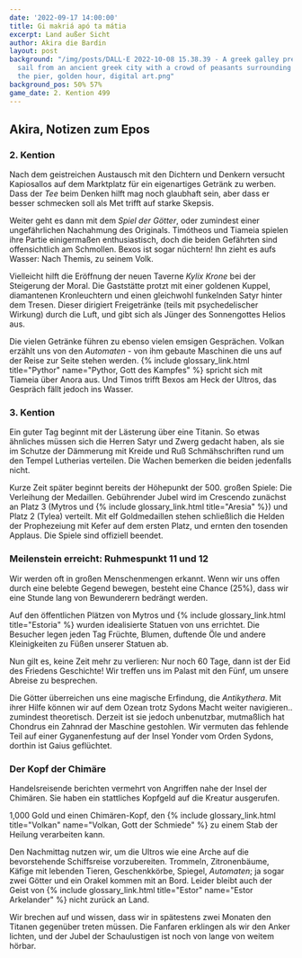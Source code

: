 ```yaml
---
date: '2022-09-17 14:00:00'
title: Gi makriá apó ta mátia
excerpt: Land außer Sicht
author: Akira die Bardin
layout: post
background: "/img/posts/DALL·E 2022-10-08 15.38.39 - A greek galley preparing to set
  sail from an ancient greek city with a crowd of peasants surrounding the ship at
  the pier, golden hour, digital art.png"
background_pos: 50% 57%
game_date: 2. Kention 499
---
```

<!-- 
<div class="rhyme">
  <blockquote>
  
  </blockquote>
</div> -->

## Akira, Notizen zum Epos

### 2. Kention

Nach dem geistreichen Austausch mit den Dichtern und Denkern versucht Kapiosallos auf dem Marktplatz für ein eigenartiges Getränk zu werben. Dass der _Tee_ beim Denken hilft mag noch glaubhaft sein, aber dass er besser schmecken soll als Met trifft auf starke Skepsis.

<dall-emage style='--image-url: url("/img/posts/DALL·E 2022-10-03 09.40.40 - A trade fair where an enthusiastic elf persuades an interested crowed, with a bunch of tea leaves on the stand, digital art.png");'></dall-emage>

Weiter geht es dann mit dem _Spiel der Götter_, oder zumindest einer ungefährlichen Nachahmung des Originals. Timótheos und Tiameia spielen ihre Partie einigermaßen enthusiastisch, doch die beiden Gefährten sind offensichtlich am Schmollen. Bexos ist sogar nüchtern! Ihn zieht es aufs Wasser: Nach Themis, zu seinem Volk.
 
Vielleicht hilft die Eröffnung der neuen Taverne _Kylix Krone_ bei der Steigerung der Moral. Die Gaststätte protzt mit einer goldenen Kuppel, diamantenen Kronleuchtern und einen gleichwohl funkelnden Satyr hinter dem Tresen. Dieser dirigiert Freigetränke (teils mit psychedelischer Wirkung) durch die Luft, und gibt sich als Jünger des Sonnengottes Helios aus.

Die vielen Getränke führen zu ebenso vielen emsigen Gesprächen. Volkan erzählt uns von den _Automaten_ - von ihm gebaute Maschinen die uns auf der Reise zur Seite stehen werden. {% include glossary_link.html title="Pythor" name="Pythor, Gott des Kampfes" %} spricht sich mit Tiameia über Anora aus. Und Timos trifft Bexos am Heck der Ultros, das Gespräch fällt jedoch ins Wasser.

### 3. Kention

Ein guter Tag beginnt mit der Lästerung über eine Titanin. So etwas ähnliches müssen sich die Herren Satyr und Zwerg gedacht haben, als sie im Schutze der Dämmerung mit Kreide und Ruß Schmähschriften rund um den Tempel Lutherias verteilen. Die Wachen bemerken die beiden jedenfalls nicht.

Kurze Zeit später beginnt bereits der Höhepunkt der 500. großen Spiele: Die Verleihung der Medaillen. Gebührender Jubel wird im Crescendo zunächst an Platz 3 (Mytros und {% include glossary_link.html title="Aresia" %}) und Platz 2 (Tylea) verteilt. Mit elf Goldmedaillen stehen schließlich die Helden der Prophezeiung mit Kefer auf dem ersten Platz, und ernten den tosenden Applaus. Die Spiele sind offiziell beendet.

<!-- https://www.dropbox.com/home/OotD%20-%20Player%20Documents?preview=Players_Guide_to_Odyssey_v1.pdf Seite 21 + Deepl + pluralize -->
<div class="infobox">
  <h3>Meilenstein erreicht: Ruhmespunkt 11 und 12</h3>
  <!-- Ruhmespunkt für Sieger der Spiele -->
  <p class="reward">Wir werden oft in großen Menschenmengen erkannt. Wenn wir uns offen durch eine belebte Gegend bewegen, besteht eine Chance (25%), dass wir eine Stunde lang von Bewunderern bedrängt werden.</p>
  <!-- Ruhmespunkt für Publikumspreis -->
  <p class="reward">Auf den öffentlichen Plätzen von Mytros und {% include glossary_link.html title="Estoria" %} wurden idealisierte Statuen von uns errichtet. Die Besucher legen jeden Tag Früchte, Blumen, duftende Öle und andere Kleinigkeiten zu Füßen unserer Statuen ab.</p>
</div>

Nun gilt es, keine Zeit mehr zu verlieren: Nur noch 60 Tage, dann ist der Eid des Friedens Geschichte! Wir treffen uns im Palast mit den Fünf, um unsere Abreise zu besprechen.

Die Götter überreichen uns eine magische Erfindung, die _Antikythera_. Mit ihrer Hilfe können wir auf dem Ozean trotz Sydons Macht weiter navigieren.. zumindest theoretisch. Derzeit ist sie jedoch unbenutzbar, mutmaßlich hat Chondrus ein Zahnrad der Maschine gestohlen. Wir vermuten das fehlende Teil auf einer Gyganenfestung auf der Insel Yonder vom Orden Sydons, dorthin ist Gaius geflüchtet.

<div class="infobox quest">
  <h3>Der Kopf der Chimäre</h3>
  <p>Handelsreisende berichten vermehrt von Angriffen nahe der Insel der Chimären. Sie haben ein stattliches Kopfgeld auf die Kreatur ausgerufen.</p>
  <p class="reward">1,000 Gold und einen Chimären-Kopf, den {% include glossary_link.html title="Volkan" name="Volkan, Gott der Schmiede" %} zu einem Stab der Heilung verarbeiten kann.</p>
</div>

Den Nachmittag nutzen wir, um die Ultros wie eine Arche auf die bevorstehende Schiffsreise vorzubereiten. Trommeln, Zitronenbäume, Käfige mit lebenden Tieren, Geschenkkörbe, Spiegel, _Automaten_; ja sogar zwei Götter und ein Orakel kommen mit an Bord. Leider bleibt auch der Geist von {% include glossary_link.html title="Estor" name="Estor Arkelander" %} nicht zurück an Land.

Wir brechen auf und wissen, dass wir in spätestens zwei Monaten den Titanen gegenüber treten müssen. Die Fanfaren erklingen als wir den Anker lichten, und der Jubel der Schaulustigen ist noch von lange von weitem hörbar.

<dall-emage style='--image-url: url("/img/posts/DALL·E 2022-10-03 09.44.50 - A greek galley preparing to set sail from an ancient greek city with a crowd of peasants surrounding the ship at the pier, golden hour, digital art.png");'></dall-emage>
